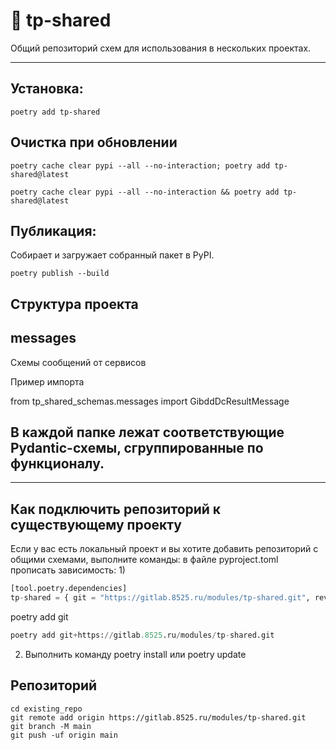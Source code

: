# 🧩 tp-shared

Общий репозиторий схем для использования в нескольких проектах.

---

## Установка:
`poetry add tp-shared`

## Очистка при обновлении
```
poetry cache clear pypi --all --no-interaction; poetry add tp-shared@latest
```

```
poetry cache clear pypi --all --no-interaction && poetry add tp-shared@latest
```

## Публикация:
Собирает и загружает собранный пакет в PyPI.

`poetry publish --build`

## Структура проекта

**messages** 
-------------------------
Схемы сообщений от сервисов

Пример импорта  

from tp_shared_schemas.messages import GibddDcResultMessage

В каждой папке лежат соответствующие Pydantic-схемы, сгруппированные по функционалу.
--------------------------
---

## Как подключить репозиторий к существующему проекту

Если у вас есть локальный проект и вы хотите добавить репозиторий с общими схемами, выполните команды:
в файле pyproject.toml прописать зависимость:
1) 

```Python
[tool.poetry.dependencies]
tp-shared = { git = "https://gitlab.8525.ru/modules/tp-shared.git", rev = "main" }
```

poetry add git

```python
poetry add git+https://gitlab.8525.ru/modules/tp-shared.git
```

2) Выполнить команду poetry install или poetry update


## Репозиторий
```
cd existing_repo
git remote add origin https://gitlab.8525.ru/modules/tp-shared.git
git branch -M main
git push -uf origin main
```

